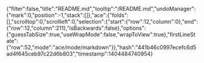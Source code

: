 {"filter":false,"title":"README.md","tooltip":"/README.md","undoManager":{"mark":0,"position":-1,"stack":[]},"ace":{"folds":[],"scrolltop":0,"scrollleft":0,"selection":{"start":{"row":12,"column":0},"end":{"row":12,"column":211},"isBackwards":false},"options":{"guessTabSize":true,"useWrapMode":false,"wrapToView":true},"firstLineState":{"row":52,"mode":"ace/mode/markdown"}},"hash":"441b46c0997ecefc6d5ad4f645ceb97c22d6b803","timestamp":1404484740954}